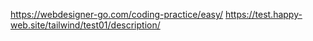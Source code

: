 https://webdesigner-go.com/coding-practice/easy/
https://test.happy-web.site/tailwind/test01/description/
